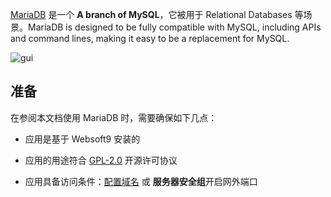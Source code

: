[MariaDB](https://mariadb.org/) 是一个 **A branch of MySQL**，它被用于 Relational Databases  等场景。MariaDB is designed to be fully compatible with MySQL, including APIs and command lines, making it easy to be a replacement for MySQL.


![gui](http://libs.websoft9.com/Websoft9/DocsPicture/zh/mariadb/mariadb-gui-websoft9.png)


## 准备

在参阅本文档使用 MariaDB 时，需要确保如下几点：

- 应用是基于 Websoft9 安装的

- 应用的用途符合 [GPL-2.0](https://opensource.org/licenses/GPL-2.0) 开源许可协议

- 应用具备访问条件：[配置域名](./guide/appsetdomain) 或 **服务器安全组**开启网外端口